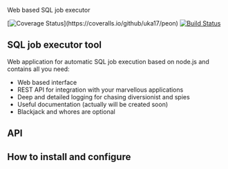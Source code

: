 Web based SQL job executor 

[![Coverage Status](https://coveralls.io/repos/github/uka17/peon/badge.svg?)](https://coveralls.io/github/uka17/peon)
[![Build Status](https://travis-ci.org/uka17/peon.svg?branch=develop)](https://travis-ci.org/uka17/peon)

## SQL job executor tool
Web application for automatic SQL job execution based on node.js and contains all you need:
* Web based interface
* REST API for integration with your marvellous applications
* Deep and detailed logging for chasing diversionist and spies
* Useful documentation (actually will be created soon)
* Blackjack and whores are optional

## API

## How to install and configure
